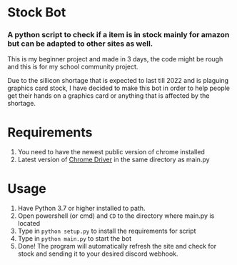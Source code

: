 # Stock Bot

### A python script to check if a item is in stock mainly for amazon but can be adapted to other sites as well.

This is my beginner project and made in 3 days, the code might be rough and this is for my school community project.

Due to the sillicon shortage that is expected to last till 2022 and is plaguing graphics card stock, I have decided to make this bot in order to help people get their hands on a graphics card or anything that is affected by the shortage.

# Requirements
1. You need to have the newest public version of chrome installed
2. Latest version of [Chrome Driver](https://chromedriver.chromium.org/) in the same directory as main.py

# Usage
1. Have Python 3.7 or higher installed to path.
1. Open powershell (or cmd) and `CD` to the directory where main.py is located
2. Type in `python setup.py` to install the requirements for script
3. Type in `python main.py` to start the bot
5. Done! The program will automatically refresh the site and check for stock and sending it to your desired discord webhook.
